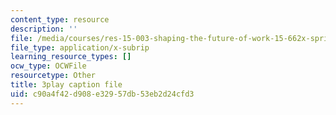 ```yaml
---
content_type: resource
description: ''
file: /media/courses/res-15-003-shaping-the-future-of-work-15-662x-spring-2016/c90a4f42d908e32957db53eb2d24cfd3_yGvxqV-qpQ8.srt
file_type: application/x-subrip
learning_resource_types: []
ocw_type: OCWFile
resourcetype: Other
title: 3play caption file
uid: c90a4f42-d908-e329-57db-53eb2d24cfd3
---
```


